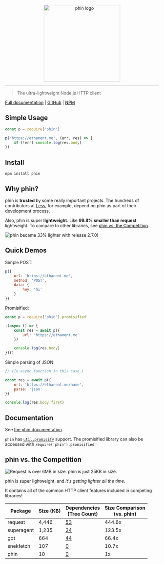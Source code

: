 <p align="center" style="text-align: center"><img src="https://raw.githubusercontent.com/ethanent/phin/master/media/phin-textIncluded.png" width="250" alt="phin logo"/></p>

---

> The ultra-lightweight Node.js HTTP client

[Full documentation](https://ethanent.github.io/phin/) | [GitHub](https://github.com/ethanent/phin) | [NPM](https://www.npmjs.com/package/phin)


## Simple Usage

```javascript
const p = require('phin')

p('https://ethanent.me', (err, res) => {
	if (!err) console.log(res.body)
})
```


## Install

```
npm install phin
```


## Why phin?

phin is **trusted** by some really important projects. The hundreds of contributors at [Less](https://github.com/less/less.js), for example, depend on phin as part of their development process.

Also, phin is super **lightweight**. Like **99.8% smaller than request** lightweight. To compare to other libraries, see [phin vs. the Competition](https://github.com/ethanent/phin/blob/master/README.md#phin-vs-the-competition).

<img src="https://pbs.twimg.com/media/DSPF9TaUQAA0tIe.jpg:large" alt="phin became 33% lighter with release 2.7.0!"/>


## Quick Demos

Simple POST:

```javascript
p({
	url: 'https://ethanent.me',
	method: 'POST',
	data: {
		hey: 'hi'
	}
})
```

Promisified:

```javascript
const p = require('phin').promisified
```

```javascript
;(async () => {
	const res = await p({
		url: 'https://ethanent.me'
	})

	console.log(res.body)
})()
```

Simple parsing of JSON:

```javascript
// (In async function in this case.)

const res = await p({
	url: 'https://ethanent.me/name',
	parse: 'json'
})

console.log(res.body.first)
```


## Documentation

See [the phin documentation](https://ethanent.github.io/phin/).

`phin` has [`util.promisify`](https://nodejs.org/dist/latest-v8.x/docs/api/util.html#util_util_promisify_original) support. The promisified library can also be accessed with `require('phin').promisified`!


## phin vs. the Competition

<img src="https://pbs.twimg.com/media/DSLU_UcUEAI4bgc.jpg:large" alt="Request is over 6MB in size. phin is just 25KB in size."/>

phin is super lightweight, and *it's getting lighter all the time*.

It contains all of the common HTTP client features included in competing libraries!

Package | Size (KB) | Dependencies<br />(Tree Count) | Size Comparison<br />(vs. phin)
--- | --- | --- | ---
request | 4,446 | [53](http://npm.anvaka.com/#/view/2d/request) | 444.6x
superagent | 1,235 | [24](http://npm.anvaka.com/#/view/2d/superagent) | 123.5x
got | 664 | [44](http://npm.anvaka.com/#/view/2d/got) | 66.4x
snekfetch | 107 | [0](http://npm.anvaka.com/#/view/2d/snekfetch) | 10.7x
phin | 10 | [0](http://npm.anvaka.com/#/view/2d/phin) | 1x